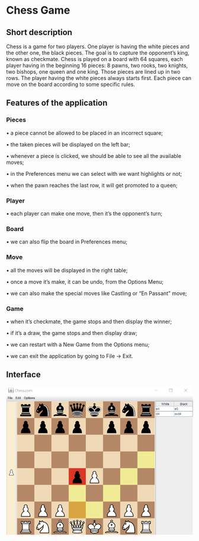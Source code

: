 # Chess Game 

## Short description 

Chess is a game for two players. One player is having the white pieces and the other one, the black pieces. The goal is to capture the opponent’s king, known as checkmate. Chess is played on a board with 64 squares, each player having in the beginning 16 pieces: 8 pawns, two rooks, two knights, two bishops, one queen and one king. Those pieces are lined up in two rows. The player having the white pieces always starts first. Each piece can move on the board according to some specific rules.

## Features of the application 

###	Pieces
•	a piece cannot be allowed to be placed in an incorrect square; 

•	the taken pieces will be displayed on the left bar;

•	whenever a piece is clicked, we should be able to see all the available moves; 

•	in the Preferences menu we can select with we want highlights or not;

•	when the pawn reaches the last row, it will get promoted to a queen;

###	Player

•	each player can make one move, then it’s the opponent’s turn; 

###	Board

•	we can also flip the board in Preferences menu;

###	Move

•	all the moves will be displayed in the right table;

•	once a move it’s make, it can be undo, from the Options Menu; 

•	we can also make the special moves like Castling or “En Passant” move;

###	Game

•	when it’s checkmate, the game stops and then display the winner; 

•	if it’s a draw, the game stops and then display draw; 

•	we can restart with a New Game from the Options menu;

•	we can exit the application by going to File -> Exit.

## Interface

<img src="src/com/chess/images/interface_chess.png" width=600>
